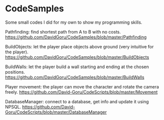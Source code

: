 # CodeSamples
Some small codes I did for my own to show my programming skills.

Pathfinding: find shortest path from A to B with no costs.
https://github.com/DavidGoru/CodeSamples/blob/master/Pathfinding

BuildObjects: let the player place objects above ground (very intuitive for the player).
https://github.com/DavidGoru/CodeSamples/blob/master/BuildObjects

BuildWalls: let the player build a wall starting and ending at the chosen positions.
https://github.com/DavidGoru/CodeSamples/blob/master/BuildWalls

Player movement: the player can move the character and rotate the camera freely.
https://github.com/David-Goru/CodeScripts/blob/master/Movement

DatabaseManager: connect to a database, get info and update it using NPSQL.
https://github.com/David-Goru/CodeScripts/blob/master/DatabaseManager
